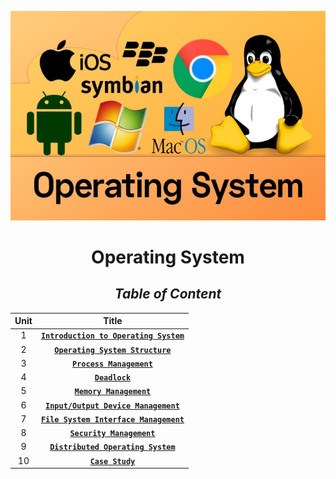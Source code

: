 <div align="center">

!["Operating System"](Operating-System.jpg)

# **Operating System**

## _**Table of Content**_


| **Unit** |                                  **Title**                                 |
|:--------:|:--------------------------------------------------------------------------:|
|    1     |[**``Introduction to Operating System``**](Unit/Unit-1.md)                  |
|    2     |[**``Operating System Structure``**](Unit/Unit-1.md)                        |
|    3     |[**``Process Management``**](Unit/Unit-1.md)                                |
|    4     |[**``Deadlock``**](Unit/Unit-1.md)                                          |
|    5     |[**``Memory Management``**](Unit/Unit-1.md)                                 |
|    6     |[**``Input/Output Device Management``**](Unit/Unit-1.md)                    |
|    7     |[**``File System Interface Management``**](Unit/Unit-1.md)                  |
|    8     |[**``Security Management``**](Unit/Unit-1.md)                               |
|    9     |[**``Distributed Operating System``**](Unit/Unit-1.md)                      |
|    10    |[**``Case Study``**](Unit/Unit-1.md)                                        |

</div>
